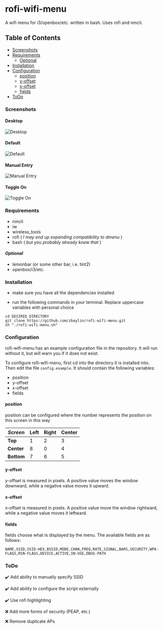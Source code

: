 # rofi-wifi-menu
A wifi menu for i3/openbox/etc. written in bash. Uses rofi and nmcli.

## Table of Contents
* [Screenshots](#screenshots)
* [Requirements](#requirements)
  * [Optional](#optional)
* [Installation](#installation)
* [Configuration](#configuration)
  * [position](#position)
  * [y-offset](#y-offset)
  * [x-offset](#x-offset)
  * [fields](#fields)
* [ToDo](#todo)

### Screenshots

#### Desktop
![Desktop](https://raw.githubusercontent.com/zbaylin/rofi-wifi-menu/master/screenshots/rofi-wifi-menu-desktop.png)

#### Default
![Default](https://raw.githubusercontent.com/zbaylin/rofi-wifi-menu/master/screenshots/rofi-wifi-menu-default.png)

#### Manual Entry
![Manual Entry](https://raw.githubusercontent.com/zbaylin/rofi-wifi-menu/master/screenshots/rofi-wifi-menu-manual.png)

#### Toggle On
![Toggle On](https://raw.githubusercontent.com/zbaylin/rofi-wifi-menu/master/screenshots/rofi-wifi-menu-toggleon.png)

### Requirements

* nmcli
* iw
* wireless_tools
* rofi ( _I may end up expanding compatibility to dmenu_ )
* bash ( _but you probably already knew that_ )

#### _Optional_

* lemonbar (or some other bar, i.e. tint2)
* openbox/i3/etc. 

### Installation
* make sure you have all the dependencies installed 

* run the following commands in your terminal. Replace uppercase variables with personal choice
```
cd DESIRED_DIRECTORY
git clone https://github.com/zbaylin/rofi-wifi-menu.git
sh "./rofi-wifi-menu.sh"
```

### Configuration
rofi-wifi-menu has an example configuration file in the repository. It will run without it, but will warn you if it does not exist.

To configure rofi-wifi-menu, first cd into the directory it is installed into. Then edit the file `config.example`. 
It should contain the following variables:
* position
* y-offset
* x-offset
* fields

#### position
position can be configured where the number represents the position on this screen in this way

| *Screen* | Left | Right | Center |
|---|---|---|---|
| **Top** | 1 | 2 | 3 |
| **Center** | 8 | 0 | 4 |
| **Bottom** | 7 | 6 | 5 |

#### y-offset

y-offset is measured in pixels. A positive value moves the window downward, while a negative value moves it upward.

#### x-offset 

x-offset is measured in pixels. A positive value move the window rightward, while a negative value moves it leftward.

#### fields

fields choose what is displayed by the menu. The available fields are as follows:

`NAME,SSID,SSID-HEX,BSSID,MODE,CHAN,FREQ,RATE,SIGNAL,BARS,SECURITY,WPA-FLAGS,RSN-FLAGS,DEVICE,ACTIVE,IN-USE,DBUS-PATH`

### ToDo

✔️ Add ability to manually specify SSID

✔️ Add ability to configure the script externally

✔️ Use rofi highlighting

❌ Add more forms of security (PEAP, etc.)

❌ Remove duplicate APs
